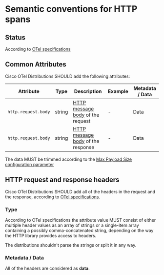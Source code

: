 # Semantic conventions for HTTP spans

## Status

According to [OTel specifications](https://github.com/open-telemetry/opentelemetry-specification/blob/master/specification/trace/semantic_conventions/http.md#status)

## Common Attributes

Cisco OTel Distributions SHOULD add the following attributes:

| Attribute  | Type | Description  | Example  | Metadata / Data |
|---|---|---|---|---|
| `http.request.body` | string | [HTTP message body](https://tools.ietf.org/html/rfc7230#section-3.3) of the request | - | Data
| `http.request.body` | string | [HTTP message body](https://tools.ietf.org/html/rfc7230#section-3.3) of the response | - | Data

The data MUST be trimmed according to the [Max Payload Size configuration parameter](../../../../../general.md#configuration)

## HTTP request and response headers

Cisco OTel Distributions SHOULD add all of the headers in the request and the response, according to [OTel specifications](https://github.com/open-telemetry/opentelemetry-specification/blob/main/specification/trace/semantic_conventions/http.md#http-request-and-response-headers).

### Type

According to OTel specifications the attribute value MUST consist of either multiple header values as an array of strings or a single-item array containing a possibly comma-concatenated string, depending on the way the HTTP library provides access to headers.

The distributions shouldn't parse the strings or split it in any way.

### Metadata / Data

All of the headers are considered as **data**.
